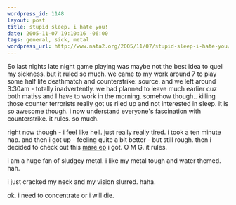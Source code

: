 ```yaml
--- 
wordpress_id: 1148
layout: post
title: stupid sleep. i hate you!
date: 2005-11-07 19:10:16 -06:00
tags: general, sick, metal
wordpress_url: http://www.nata2.org/2005/11/07/stupid-sleep-i-hate-you/
---
```

So last nights late night game playing was maybe not the best idea to quell my sickness. but it ruled so much. we came to my work around 7 to play some half life deathmatch and counterstrike: source. and we left around 3:30am - totally inadvertently. we had planned to leave much earlier cuz both matiss and I have to work in the morning. somehow though.. killing those counter terrorists really got us riled up and not interested in sleep. it is so awesome though. i now understand everyone's fascination with counterstrike. it rules. so much. 

right now though - i feel like hell. just really really tired. i took a ten minute nap. and then i got up - feeling quite a bit better - but still rough. then i decided to check out this <a href="http://mare.ca/">mare ep</a> i got. O M G. it rules.

i am a huge fan of sludgey metal. i like my metal tough and water themed. hah. 

i just cracked my neck and my vision slurred. haha. 

ok. i need to concentrate or i will die. 
